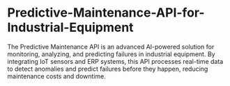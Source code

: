 # Predictive-Maintenance-API-for-Industrial-Equipment
The Predictive Maintenance API is an advanced AI-powered solution for monitoring, analyzing, and predicting failures in industrial equipment. By integrating IoT sensors and ERP systems, this API processes real-time data to detect anomalies and predict failures before they happen, reducing maintenance costs and downtime.
